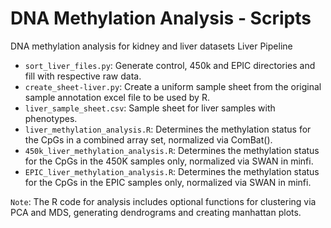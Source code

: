 # DNA Methylation Analysis - Scripts 
DNA methylation analysis for kidney and liver datasets
Liver Pipeline
- `sort_liver_files.py`: Generate control, 450k and EPIC directories and fill with respective raw data.
- `create_sheet-liver.py`: Create a uniform sample sheet from the original sample annotation excel file to be used by R.
- `liver_sample_sheet.csv`: Sample sheet for liver samples with phenotypes. 
- `liver_methylation_analysis.R`: Determines the methylation status for the CpGs in a combined array set, normalized via ComBat().
- `450k_liver_methylation_analysis.R`: Determines the methylation status for the CpGs in the 450K samples only, normalized via SWAN in minfi. 
- `EPIC_liver_methylation_analysis.R`: Determines the methylation status for the CpGs in the EPIC samples only, normalized via SWAN in minfi. 

`Note`: The R code for analysis includes optional functions for clustering via PCA and MDS, generating dendrograms and creating manhattan plots.
